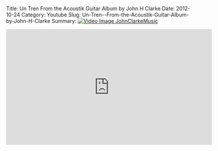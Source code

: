 Title: Un Tren  From the Acoustik Guitar Album by John H Clarke
Date: 2012-10-24
Category: Youtube
Slug: Un-Tren--From-the-Acoustik-Guitar-Album-by-John-H-Clarke
Summary: <a href="/Un-Tren--From-the-Acoustik-Guitar-Album-by-John-H-Clarke.html"><img src="https://i.ytimg.com/vi/9UFYFQ1bKF0/hqdefault.jpg" alt="Video Image JohnClarkeMusic"></a>

<iframe width="560" height="315" src="https://www.youtube.com/embed/9UFYFQ1bKF0" title="YouTube video player" frameborder="0" allow="accelerometer; autoplay; clipboard-write; encrypted-media; gyroscope; picture-in-picture" allowfullscreen></iframe>

